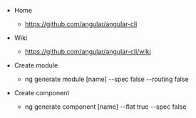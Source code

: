 
* Home
  - https://github.com/angular/angular-cli

* Wiki
  - https://github.com/angular/angular-cli/wiki

* Create module
  - ng generate module [name] --spec false --routing false

* Create component
  - ng generate component [name] --flat true --spec false